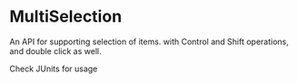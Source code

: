 MultiSelection
==============

An API for supporting selection of items. with Control and Shift operations, and double click as well.

Check JUnits for usage
